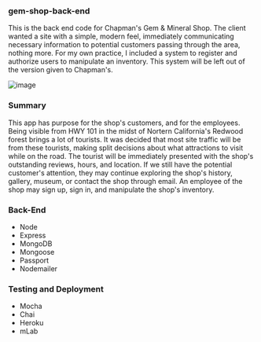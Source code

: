 ### gem-shop-back-end
This is the back end code for Chapman's Gem & Mineral Shop. The client wanted a site with a simple, modern feel, 
immediately communicating necessary information to potential customers passing through the area, nothing more. 
For my own practice, I included a system to register and authorize users to manipulate an inventory. This system
will be left out of the version given to Chapman's.
 
![image](https://github.com/BriNew/gem-shop-backend/commit/eebfec617ec2c9c8a1190e2366ffca8429e4b7e2)

### Summary
This app has purpose for the shop's customers, and for the employees. Being visible from HWY 101 in the midst of 
Nortern California's Redwood forest brings a lot of tourists. It was decided that most site traffic will be from 
these tourists, making split decisions about what attractions to visit while on the road. The tourist will be
immediately presented with the shop's outstanding reviews, hours, and location. If we still have the potential
customer's attention, they may continue exploring the shop's history, gallery, museum, or contact the shop through
email. An employee of the shop may sign up, sign in, and manipulate the shop's inventory.

### Back-End
 - Node
 - Express
 - MongoDB
 - Mongoose 
 - Passport
 - Nodemailer

### Testing and Deployment
 - Mocha
 - Chai
 - Heroku
 - mLab
